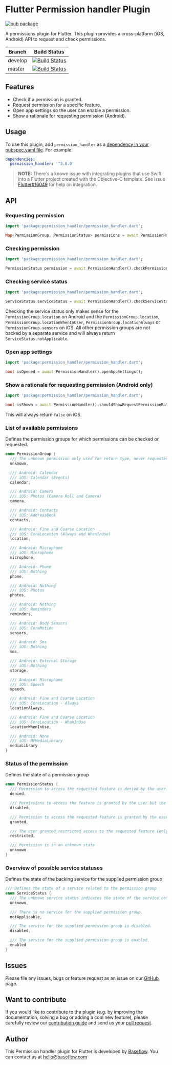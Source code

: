# Flutter Permission handler Plugin

[![pub package](https://img.shields.io/pub/v/permission_handler.svg)](https://pub.dartlang.org/packages/permission_handler)

A permissions plugin for Flutter. This plugin provides a cross-platform (iOS, Android) API to request and check permissions.

Branch  | Build Status 
------- | ------------
develop | [![Build Status](https://travis-ci.com/BaseflowIT/flutter-permission-handler.svg?branch=develop)](https://travis-ci.com/BaseflowIT/flutter-permission-handler)
master  | [![Build Status](https://travis-ci.com/BaseflowIT/flutter-permission-handler.svg?branch=master)](https://travis-ci.com/BaseflowIT/flutter-permission-handler)

## Features

* Check if a permission is granted.
* Request permission for a specific feature.
* Open app settings so the user can enable a permission.
* Show a rationale for requesting permission (Android).

## Usage

To use this plugin, add `permission_handler` as a [dependency in your pubspec.yaml file](https://flutter.io/platform-plugins/). For example:

```yaml
dependencies:
  permission_handler: '^3.0.0'
```

> **NOTE:** There's a known issue with integrating plugins that use Swift into a Flutter project created with the Objective-C template. See issue [Flutter#16049](https://github.com/flutter/flutter/issues/16049) for help on integration.

## API

### Requesting permission

```dart
import 'package:permission_handler/permission_handler.dart';

Map<PermissionGroup, PermissionStatus> permissions = await PermissionHandler().requestPermissions([PermissionGroup.contacts]);
```

### Checking permission

```dart
import 'package:permission_handler/permission_handler.dart';

PermissionStatus permission = await PermissionHandler().checkPermissionStatus(PermissionGroup.contacts);
```

### Checking service status

```dart
import 'package:permission_handler/permission_handler.dart';

ServiceStatus serviceStatus = await PermissionHandler().checkServiceStatus(PermissionGroup.location);
```

Checking the service status only makes sense for the `PermissionGroup.location` on Android and the `PermissionGroup.location`, `PermissionGroup.locationWhenInUser`, `PermissionGroup.locationAlways` or `PermissionGroup.sensors` on iOS. All other permission groups are not backed by a separate service and will always return `ServiceStatus.notApplicable`.

### Open app settings

```dart
import 'package:permission_handler/permission_handler.dart';

bool isOpened = await PermissionHandler().openAppSettings();
```

### Show a rationale for requesting permission (Android only)

```dart
import 'package:permission_handler/permission_handler.dart';

bool isShown = await PermissionHandler().shouldShowRequestPermissionRationale(PermissionGroup.contacts);
```

This will always return `false` on iOS.

### List of available permissions

Defines the permission groups for which permissions can be checked or requested.

```dart
enum PermissionGroup {
  /// The unknown permission only used for return type, never requested
  unknown,

  /// Android: Calendar
  /// iOS: Calendar (Events)
  calendar,

  /// Android: Camera
  /// iOS: Photos (Camera Roll and Camera)
  camera,

  /// Android: Contacts
  /// iOS: AddressBook
  contacts,

  /// Android: Fine and Coarse Location
  /// iOS: CoreLocation (Always and WhenInUse)
  location,

  /// Android: Microphone
  /// iOS: Microphone
  microphone,

  /// Android: Phone
  /// iOS: Nothing
  phone,

  /// Android: Nothing
  /// iOS: Photos
  photos,

  /// Android: Nothing
  /// iOS: Reminders
  reminders,

  /// Android: Body Sensors
  /// iOS: CoreMotion
  sensors,

  /// Android: Sms
  /// iOS: Nothing
  sms,

  /// Android: External Storage
  /// iOS: Nothing
  storage,

  /// Android: Microphone
  /// iOS: Speech
  speech,

  /// Android: Fine and Coarse Location
  /// iOS: CoreLocation - Always
  locationAlways,

  /// Android: Fine and Coarse Location
  /// iOS: CoreLocation - WhenInUse
  locationWhenInUse,

  /// Android: None
  /// iOS: MPMediaLibrary
  mediaLibrary
}
```

### Status of the permission

Defines the state of a permission group

```dart
enum PermissionStatus {
  /// Permission to access the requested feature is denied by the user.
  denied,

  /// Permissions to access the feature is granted by the user but the feature is disabled.
  disabled,

  /// Permission to access the requested feature is granted by the user.
  granted,

  /// The user granted restricted access to the requested feature (only on iOS).
  restricted,

  /// Permission is in an unknown state
  unknown
}
```

### Overview of possible service statuses

Defines the state of the backing service for the supplied permission group

```dart
/// Defines the state of a service related to the permission group
enum ServiceStatus {
  /// The unknown service status indicates the state of the service could not be determined.
  unknown,

  /// There is no service for the supplied permission group.
  notApplicable,

  /// The service for the supplied permission group is disabled.
  disabled,

  /// The service for the supplied permission group is enabled.
  enabled
}
```

## Issues

Please file any issues, bugs or feature request as an issue on our [GitHub](https://github.com/BaseflowIT/flutter-permission-handler/issues) page.

## Want to contribute

If you would like to contribute to the plugin (e.g. by improving the documentation, solving a bug or adding a cool new feature), please carefully review our [contribution guide](CONTRIBUTING.md) and send us your [pull request](https://github.com/BaseflowIT/flutter-permission-handler/pulls).

## Author

This Permission handler plugin for Flutter is developed by [Baseflow](https://baseflow.com). You can contact us at <hello@baseflow.com>
